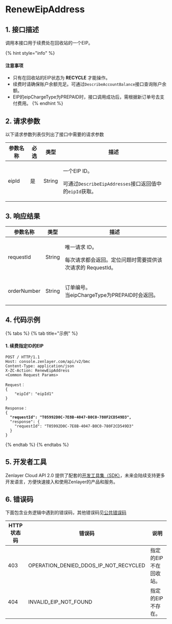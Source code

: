 # RenewEipAddress

## 1. 接口描述

调用本接口用于续费处在回收站的一个EIP。

{% hint style="info" %}
#### 注意事项

* 只有在回收站的EIP状态为 **RECYCLE** 才能操作。
* 续费时请确保账户余额充足。可通过`DescribeAccountBalance`接口查询账户余额。
* EIP的eipChargeType为PREPAID时，接口调用成功后，需根据新订单号去支付费用。
{% endhint %}



## 2. 请求参数

以下请求参数列表仅列出了接口中需要的请求参数

| 参数名称  | 必选 | 类型     | 描述                                                                                      |
| ----- | -- | ------ | --------------------------------------------------------------------------------------- |
| eipId | 是  | String | <p>一个EIP ID。</p><p>可通过<code>DescribeEipAddresses</code>接口返回值中的<code>eipId</code>获取。</p> |



## 3. 响应结果

| 参数名称        | 类型     | 描述                                                       |
| ----------- | ------ | -------------------------------------------------------- |
| requestId   | String | <p>唯一请求 ID。</p><p>每次请求都会返回。定位问题时需要提供该次请求的 RequestId。</p> |
| orderNumber | String | <p>订单编号。<br>当eipChargeType为PREPAID时会返回。</p>              |



## 4. 代码示例

{% tabs %}
{% tab title="示例" %}
#### 1.  续费指定ID的EIP

<pre class="language-json"><code class="lang-json">POST / HTTP/1.1
Host: console.zenlayer.com/api/v2/bmc
Content-Type: application/json
X-ZC-Action: RenewEipAddress
&#x3C;Common Request Params>

Request：
{
    "eipId": "eipId1"
}

Response：
{
<strong>  "requestId": "T05992D0C-7E8B-4047-B0C0-780F2CD549D3",
</strong>  "response": {  
    "requestId": "T05992D0C-7E8B-4047-B0C0-780F2CD549D3"
  }
}
</code></pre>
{% endtab %}
{% endtabs %}



## 5. 开发者工具

Zenlayer Cloud API 2.0 提供了配套的[开发工具集（SDK）](../../api-introduction/sdk/)，未来会陆续支持更多开发语言，方便快速接入和使用Zenlayer的产品和服务。



## 6. 错误码

下面包含业务逻辑中遇到的错误码，其他错误码见[公共错误码](../../api-introduction/instruction/commonerrorcode.md)

| HTTP状态码 | 错误码                                        | 说明           |
| ------- | ------------------------------------------ | ------------ |
| 403     | OPERATION\_DENIED\_DDOS\_IP\_NOT\_RECYCLED | 指定的EIP不在回收站。 |
| 404     | INVALID\_EIP\_NOT\_FOUND                   | 指定的EIP不存在。   |
